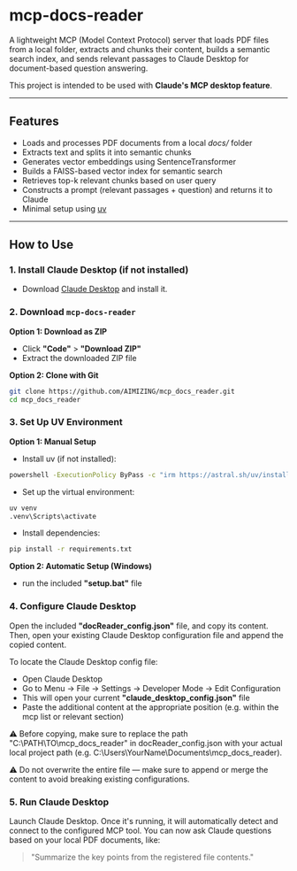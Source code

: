 # mcp-docs-reader
A lightweight MCP (Model Context Protocol) server that loads PDF files from a local folder, extracts and chunks their content, builds a semantic search index, and sends relevant passages to Claude Desktop for document-based question answering.

This project is intended to be used with **Claude's MCP desktop feature**.

---

## Features
- Loads and processes PDF documents from a local *docs/* folder
- Extracts text and splits it into semantic chunks
- Generates vector embeddings using SentenceTransformer
- Builds a FAISS-based vector index for semantic search
- Retrieves top-k relevant chunks based on user query
- Constructs a prompt (relevant passages + question) and returns it to Claude
- Minimal setup using [uv](https://github.com/astral-sh/uv)

---

## How to Use

### 1. Install Claude Desktop (if not installed)
- Download [Claude Desktop](https://claude.ai/download) and install it.

### 2. Download `mcp-docs-reader`
**Option 1: Download as ZIP**
- Click **"Code"** > **"Download ZIP"**
- Extract the downloaded ZIP file

**Option 2: Clone with Git**
```sh
git clone https://github.com/AIMIZING/mcp_docs_reader.git
cd mcp_docs_reader
```

### 3. Set Up UV Environment
**Option 1: Manual Setup**
- Install uv (if not installed):
```sh
powershell -ExecutionPolicy ByPass -c "irm https://astral.sh/uv/install.ps1 | iex"
```
- Set up the virtual environment:
```sh
uv venv
.venv\Scripts\activate
```
- Install dependencies:
```sh
pip install -r requirements.txt
```

**Option 2: Automatic Setup (Windows)**
- run the included **"setup.bat"** file

### 4. Configure Claude Desktop
Open the included **"docReader_config.json"** file, and copy its content.
Then, open your existing Claude Desktop configuration file and append the copied content.

To locate the Claude Desktop config file:
- Open Claude Desktop
- Go to Menu → File → Settings → Developer Mode → Edit Configuration
- This will open your current **"claude_desktop_config.json"** file
- Paste the additional content at the appropriate position (e.g. within the mcp list or relevant section)

⚠️ Before copying, make sure to replace the path
"C:\\PATH\\TO\\mcp_docs_reader" in docReader_config.json
with your actual local project path (e.g. C:\\Users\\YourName\\Documents\\mcp_docs_reader).

⚠️ Do not overwrite the entire file — make sure to append or merge the content to avoid breaking existing configurations.

### 5. Run Claude Desktop
Launch Claude Desktop.
Once it's running, it will automatically detect and connect to the configured MCP tool.
You can now ask Claude questions based on your local PDF documents, like:

> "Summarize the key points from the registered file contents."
